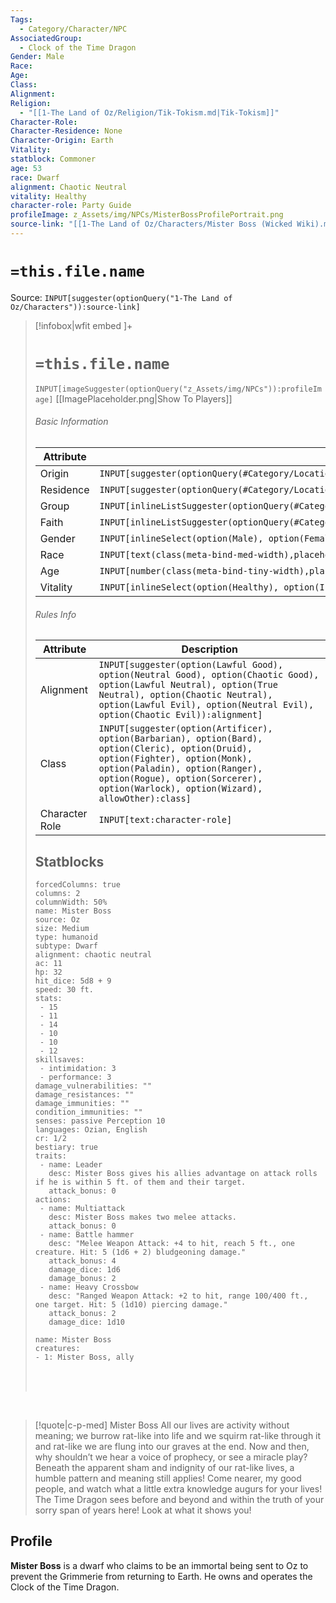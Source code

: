 ```yaml
---
Tags:
  - Category/Character/NPC
AssociatedGroup:
  - Clock of the Time Dragon
Gender: Male
Race: 
Age: 
Class: 
Alignment: 
Religion:
  - "[[1-The Land of Oz/Religion/Tik-Tokism.md|Tik-Tokism]]"
Character-Role: 
Character-Residence: None
Character-Origin: Earth
Vitality: 
statblock: Commoner
age: 53
race: Dwarf
alignment: Chaotic Neutral
vitality: Healthy
character-role: Party Guide
profileImage: z_Assets/img/NPCs/MisterBossProfilePortrait.png
source-link: "[[1-The Land of Oz/Characters/Mister Boss (Wicked Wiki).md|Mister Boss (Wicked Wiki)]]"
---
```




# `=this.file.name`

Source: `INPUT[suggester(optionQuery("1-The Land of Oz/Characters")):source-link]`

> [!infobox|wfit embed ]+
> # `=this.file.name`
> `INPUT[imageSuggester(optionQuery("z_Assets/img/NPCs")):profileImage]`
> [[ImagePlaceholder.png|Show To Players]]
> ###### Basic Information
> Attribute |  Description |
> ---|---|
> Origin | `INPUT[suggester(optionQuery(#Category/Location/Settlement), allowOther):Character-Origin]` |
> Residence | `INPUT[suggester(optionQuery(#Category/Location/Settlement), allowOther):Character-Residence]` |
> Group  | `INPUT[inlineListSuggester(optionQuery(#Category/Group), allowOther):AssociatedGroup]`|
> Faith  | `INPUT[inlineListSuggester(optionQuery(#Category/Religion),option(Agnostic),option(Atheist),option(Other)):Religion]`|
> Gender | `INPUT[inlineSelect(option(Male), option(Female), option(Nonbinary)):Gender]` |
> Race | `INPUT[text(class(meta-bind-med-width),placeholder(Race)):race]` |
> Age | `INPUT[number(class(meta-bind-tiny-width),placeholder(Age)):age]` |
> Vitality | `INPUT[inlineSelect(option(Healthy), option(Injured), option(Sick), option(Deceased)):vitality]` |
> ###### Rules Info
> Attribute |  Description |
> ---|---|
> Alignment | `INPUT[suggester(option(Lawful Good), option(Neutral Good), option(Chaotic Good), option(Lawful Neutral), option(True Neutral), option(Chaotic Neutral), option(Lawful Evil), option(Neutral Evil), option(Chaotic Evil)):alignment]` |
> Class | `INPUT[suggester(option(Artificer), option(Barbarian), option(Bard), option(Cleric), option(Druid), option(Fighter), option(Monk), option(Paladin), option(Ranger), option(Rogue), option(Sorcerer), option(Warlock), option(Wizard), allowOther):class]` |
> Character Role | `INPUT[text:character-role]` |
> ## Statblocks
> ```statblock
> forcedColumns: true
> columns: 2
> columnWidth: 50%
>name: Mister Boss
>source: Oz
>size: Medium
>type: humanoid
>subtype: Dwarf
>alignment: chaotic neutral
>ac: 11
>hp: 32
>hit_dice: 5d8 + 9
>speed: 30 ft.
>stats:
>  - 15
>  - 11
>  - 14
>  - 10
>  - 10
>  - 12
>skillsaves:
>  - intimidation: 3
>  - performance: 3
>damage_vulnerabilities: ""
>damage_resistances: ""
>damage_immunities: ""
>condition_immunities: ""
>senses: passive Perception 10
>languages: Ozian, English
>cr: 1/2
>bestiary: true
>traits:
>  - name: Leader
>    desc: Mister Boss gives his allies advantage on attack rolls if he is within 5 ft. of them and their target.
>    attack_bonus: 0
>actions:
>  - name: Multiattack
>    desc: Mister Boss makes two melee attacks.
>    attack_bonus: 0
>  - name: Battle hammer
>    desc: "Melee Weapon Attack: +4 to hit, reach 5 ft., one creature. Hit: 5 (1d6 + 2) bludgeoning damage."
>    attack_bonus: 4
>    damage_dice: 1d6
>    damage_bonus: 2
>  - name: Heavy Crossbow
>    desc: "Ranged Weapon Attack: +2 to hit, range 100/400 ft., one target. Hit: 5 (1d10) piercing damage."
>    attack_bonus: 2
>    damage_dice: 1d10
>```
>```encounter
>name: Mister Boss
>creatures:
> - 1: Mister Boss, ally
>```
><br><br>

<br>

>[!quote|c-p-med] Mister Boss
>All our lives are activity without meaning; we burrow rat-like into life and we squirm rat-like through it and rat-like we are flung into our graves at the end. Now and then, why shouldn’t we hear a voice of prophecy, or see a miracle play? Beneath the apparent sham and indignity of our rat-like lives, a humble pattern and meaning still applies! Come nearer, my good people, and watch what a little extra knowledge augurs for your lives! The Time Dragon sees before and beyond and within the truth of your sorry span of years here! Look at what it shows you!


## Profile

**Mister Boss** is a dwarf who claims to be an immortal being sent to Oz to prevent the Grimmerie from returning to Earth. He owns and operates the Clock of the Time Dragon.
